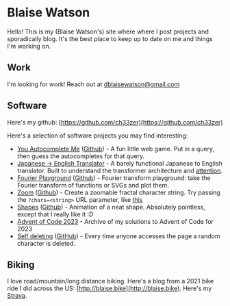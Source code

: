 # Blaise Watson

Hello! This is my (Blaise Watson's) site where where I post projects and sporadically blog. It's the best place to keep up to date on me and things I'm working on.

## Work

I'm looking for work! Reach out at [dblaisewatson@gmail.com](mailto:dblaisewatson@gmail.com)

## Software

Here's my github: [https://github.com/ch33zer](https://github.com/ch33zer)

Here's a selection of software projects you may find interesting:

* [You Autocomplete Me](https://autocomplete-guess.blaise.gg/) ([Github](https://github.com/ch33zer/autocomplete_guess)) - A fun little web game. Put in a query, then guess the autocompletes for that query.
* [Japanese -> English Translator](https://github.com/ch33zer/translation) - A barely functional Japanese to English translator. Built to understand the transformer architecture and [attention](https://arxiv.org/abs/1706.03762).
* [Fourier Playground](https://blaise.gg/fourier_playground/fourier.html) ([Github](https://github.com/ch33zer/fourier_playground)) - Fourier transform playground: take the Fourier transform of functions or SVGs and plot them.
* [Zoom](https://blaise.gg/zoom/index.html) ([Github](https://github.com/ch33zer/zoom)) - Create a zoomable fractal character string. Try passing the `?chars=<string>` URL parameter, like [this](https://blaise.gg/zoom/index.html?chars=金魚)
* [Shapes](https://blaise.gg/shapes/index.html) ([Github](https://github.com/ch33zer/shapes)) - Animation of a neat shape. Absolutely pointless, except that I really like it :D
* [Advent of Code 2023](https://github.com/ch33zer/aoc2023) - Archive of my solutions to Advent of Code for 2023	
* [Self deleting](self-deleting-production.self-deletion.workers.dev) ([GitHub](https://github.com/ch33zer/self-deleting)) - Every time anyone accesses the page a random character is deleted.

## Biking

I love road/mountain/long distance biking. Here's a blog from a 2021 bike ride I did across the US: [http://blaise.bike](http://blaise.bike). Here's my [Strava](https://www.strava.com/athletes/9430660).
